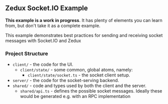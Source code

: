 ## Zedux Socket.IO Example

**This example is a work in progress**. It has plenty of elements you can learn from, but don't take it as a complete example.

This example demonstrates best practices for sending and receiving socket messages with Socket.IO and Zedux

### Project Structure

- `client/` - the code for the UI.
  - `client/state/` - some common, global atoms, namely:
    - `client/state/socket.ts` - the socket client setup.
- `server/` - the code for the socket-serving backend.
- `shared/` - code and types used by both the client and the server.
  - `shared/api.ts` - defines the possible socket messages. Ideally these would be generated e.g. with an RPC implementation
